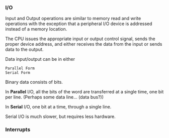 
<h3> I/O </h3>
Input and Output operations are similar to memory read and write operations with the exception that a peripheral I/O device is addressed instead of a memory location. 


The CPU issues the appropriate input or output control signal, sends the proper device address, and either receives the data from the input or sends data to the output.

Data input/output can be in either 
```
Parallel Form
Serial Form
```

Binary data consists of bits.

In **Parallel** I/O, all the bits of the word are transferred at a single time, one bit per line. (Perhaps some data line... (data bus?))

In **Serial** I/O, one bit at a time, through a single line. 

Serial I/O is much slower, but requires less hardware.

<h3> Interrupts </h3>


